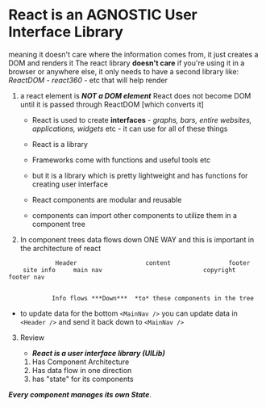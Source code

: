 # React is an AGNOSTIC User Interface Library

meaning it doesn't care where the information comes from, it just creates a DOM and renders it
The react library **doesn't care** if you're using it in a browser or anywhere else, it only needs to have a second library like:
_ReactDOM - react360_ - etc that will help render

1. a react element is **_NOT a DOM element_**
   React does not become DOM until it is passed through ReactDOM [which converts it]

   - React is used to create **interfaces** - _graphs, bars, entire websites, applications, widgets_ etc - it can use for all of these things

   - React is a library

   - Frameworks come with functions and useful tools etc
   - but it is a library which is pretty lightweight and has functions for creating user interface

   - React components are modular and reusable
   - components can import other components to utilize them in a component tree

2. In component trees data flows down ONE WAY and this is important in the architecture of react

```------------------------ APP ------------------------
             Header                   content                footer
    site info     main nav                            copyright  footer nav


            Info flows ***Down***  *to* these components in the tree
```

- to update data for the bottom `<MainNav />` you can update data in `<Header />` and send it back down to `<MainNav />`

3. Review

   - **_React is a user interface library (UILib)_**

   1. Has Component Architecture
   2. Has data flow in one direction
   3. has "state" for its components

**_Every component manages its own State_**.
